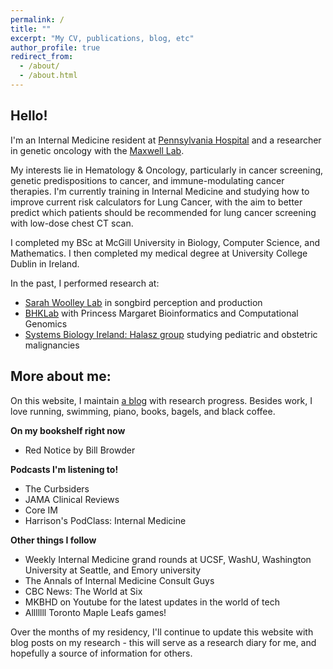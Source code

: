 ```yaml
---
permalink: /
title: ""
excerpt: "My CV, publications, blog, etc"
author_profile: true
redirect_from: 
  - /about/
  - /about.html
---
```


Hello!
------
I'm an Internal Medicine resident at [Pennsylvania Hospital](https://www.pennmedicine.org/for-health-care-professionals/fellowship-and-residency-programs/pennsylvania-hospital-programs/residency-programs/pennsylvania-hospital-department-of-internal-medicine) and a researcher in genetic oncology with the [Maxwell Lab](https://www.med.upenn.edu/kmaxwelllab/). 

My interests lie in Hematology & Oncology, particularly in cancer screening, genetic predispositions to cancer, and immune-modulating cancer therapies. I'm currently training in Internal Medicine and studying how to improve current risk calculators for Lung Cancer, with the aim to better predict which patients should be recommended for lung cancer screening with low-dose chest CT scan.

I completed my BSc at McGill University in Biology, Computer Science, and Mathematics. I then completed my medical degree at University College Dublin in Ireland. 

In the past, I performed research at:

- [Sarah Woolley Lab](https://sarahwoolleylab.wordpress.com/) in songbird perception and production
- [BHKLab](https://www.pmgenomics.ca/bhklab/) with Princess Margaret Bioinformatics and Computational Genomics
- [Systems Biology Ireland: Halasz group](https://www.ucd.ie/sbi/team/groups/halaszgroup/) studying pediatric and obstetric malignancies

More about me:
------

On this website, I maintain [a blog](https://oliver-clark.github.io/year-archive/) with research progress. Besides work, I love running, swimming, piano, books, bagels, and black coffee. 

**On my bookshelf right now**

- Red Notice by Bill Browder

**Podcasts I'm listening to!**

- The Curbsiders
- JAMA Clinical Reviews
- Core IM
- Harrison's PodClass: Internal Medicine

**Other things I follow**

- Weekly Internal Medicine grand rounds at UCSF, WashU, Washington University at Seattle, and Emory university
- The Annals of Internal Medicine Consult Guys
- CBC News: The World at Six
- MKBHD on Youtube for the latest updates in the world of tech
- Alllllll Toronto Maple Leafs games!

Over the months of my residency, I'll continue to update this website with blog posts on my research - this will serve as a research diary for me, and hopefully a source of information for others.

